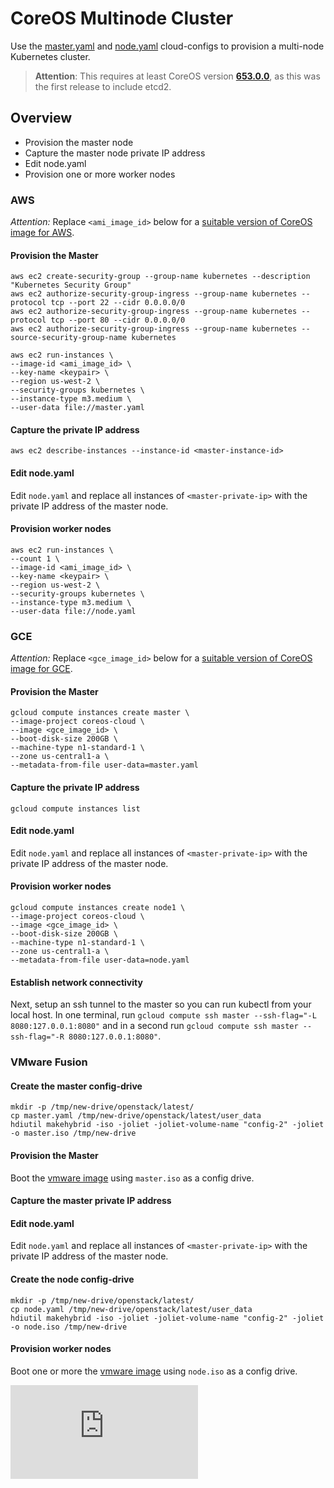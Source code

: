 # CoreOS Multinode Cluster

Use the [master.yaml](cloud-configs/master.yaml) and [node.yaml](cloud-configs/node.yaml) cloud-configs to provision a multi-node Kubernetes cluster.

> **Attention**: This requires at least CoreOS version **[653.0.0][coreos653]**, as this was the first release to include etcd2.

[coreos653]: https://coreos.com/releases/#653.0.0

## Overview

* Provision the master node
* Capture the master node private IP address
* Edit node.yaml
* Provision one or more worker nodes 

### AWS

*Attention:* Replace ```<ami_image_id>``` below for a [suitable version of CoreOS image for AWS](https://coreos.com/docs/running-coreos/cloud-providers/ec2/).

#### Provision the Master

```
aws ec2 create-security-group --group-name kubernetes --description "Kubernetes Security Group"
aws ec2 authorize-security-group-ingress --group-name kubernetes --protocol tcp --port 22 --cidr 0.0.0.0/0
aws ec2 authorize-security-group-ingress --group-name kubernetes --protocol tcp --port 80 --cidr 0.0.0.0/0
aws ec2 authorize-security-group-ingress --group-name kubernetes --source-security-group-name kubernetes
```

```
aws ec2 run-instances \
--image-id <ami_image_id> \
--key-name <keypair> \
--region us-west-2 \
--security-groups kubernetes \
--instance-type m3.medium \
--user-data file://master.yaml
```

#### Capture the private IP address

```
aws ec2 describe-instances --instance-id <master-instance-id>
```

#### Edit node.yaml

Edit `node.yaml` and replace all instances of `<master-private-ip>` with the private IP address of the master node.

#### Provision worker nodes

```
aws ec2 run-instances \
--count 1 \
--image-id <ami_image_id> \
--key-name <keypair> \
--region us-west-2 \
--security-groups kubernetes \
--instance-type m3.medium \
--user-data file://node.yaml
```

### GCE

*Attention:* Replace ```<gce_image_id>``` below for a [suitable version of CoreOS image for GCE](https://coreos.com/docs/running-coreos/cloud-providers/google-compute-engine/).

#### Provision the Master

```
gcloud compute instances create master \
--image-project coreos-cloud \
--image <gce_image_id> \
--boot-disk-size 200GB \
--machine-type n1-standard-1 \
--zone us-central1-a \
--metadata-from-file user-data=master.yaml
```

#### Capture the private IP address

```
gcloud compute instances list
```

#### Edit node.yaml

Edit `node.yaml` and replace all instances of `<master-private-ip>` with the private IP address of the master node.

#### Provision worker nodes

```
gcloud compute instances create node1 \
--image-project coreos-cloud \
--image <gce_image_id> \
--boot-disk-size 200GB \
--machine-type n1-standard-1 \
--zone us-central1-a \
--metadata-from-file user-data=node.yaml
```

#### Establish network connectivity

Next, setup an ssh tunnel to the master so you can run kubectl from your local host.
In one terminal, run `gcloud compute ssh master --ssh-flag="-L 8080:127.0.0.1:8080"` and in a second
run `gcloud compute ssh master --ssh-flag="-R 8080:127.0.0.1:8080"`.

### VMware Fusion

#### Create the master config-drive

```
mkdir -p /tmp/new-drive/openstack/latest/
cp master.yaml /tmp/new-drive/openstack/latest/user_data
hdiutil makehybrid -iso -joliet -joliet-volume-name "config-2" -joliet -o master.iso /tmp/new-drive
```

#### Provision the Master

Boot the [vmware image](https://coreos.com/docs/running-coreos/platforms/vmware) using `master.iso` as a config drive.

#### Capture the master private IP address

#### Edit node.yaml

Edit `node.yaml` and replace all instances of `<master-private-ip>` with the private IP address of the master node.

#### Create the node config-drive

```
mkdir -p /tmp/new-drive/openstack/latest/
cp node.yaml /tmp/new-drive/openstack/latest/user_data
hdiutil makehybrid -iso -joliet -joliet-volume-name "config-2" -joliet -o node.iso /tmp/new-drive
```

#### Provision worker nodes

Boot one or more the [vmware image](https://coreos.com/docs/running-coreos/platforms/vmware) using `node.iso` as a config drive.


[![Analytics](https://kubernetes-site.appspot.com/UA-36037335-10/GitHub/docs/getting-started-guides/coreos/coreos_multinode_cluster.md?pixel)]()
